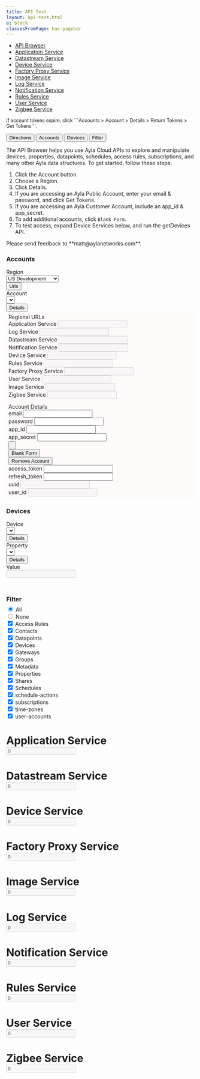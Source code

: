 ```yaml
---
title: API Test
layout: api-test.html
e: block
classesFromPage: has-pagebar
---
```


<aside id="pagebar" class="d-xl-block collapse">
  <ul>
    <li><a href="#core-title">API Browser</a></li>
    <li><a href="#application-service-header">Application Service</a></li>
    <li><a href="#datastream-service-header">Datastream Service</a></li>
    <li><a href="#device-service-header">Device Service</a></li>
    <li><a href="#factory-proxy-service-header">Factory Proxy Service</a></li>
    <li><a href="#image-service-header">Image Service</a></li>
    <li><a href="#log-service-header">Log Service</a></li>
    <li><a href="#notification-service-header">Notification Service</a></li>
    <li><a href="#rules-service-header">Rules Service</a></li>
    <li><a href="#user-service-header">User Service</a></li>
    <li><a href="#zigbee-service-header">Zigbee Service</a></li>
  </ul>
</aside>
<p style="font-size:90%;">If account tokens expire, click ```Accounts > Account > Details > Return Tokens > Get Tokens```.</p>
<div class="btn-group control-btns">
  <button id="directions-button" type="button" class="btn btn-sm btn-outline-info" data-toggle="button" aria-pressed="false" autocomplete="off">Directions</button>
  <button id="accounts-button" type="button" class="btn btn-sm btn-outline-info" data-toggle="button" aria-pressed="false" autocomplete="off">Accounts</button>
  <button id="devices-button" type="button" class="btn btn-sm btn-outline-info" data-toggle="button" aria-pressed="false" autocomplete="off">Devices</button>
  <button id="filter-button" type="button" class="btn btn-sm btn-outline-info" data-toggle="button" aria-pressed="false" autocomplete="off">Filter</button>
</div>
<div id="directions-section">
  <p>The API Browser helps you use Ayla Cloud APIs to explore and manipulate devices, properties, datapoints, schedules, access rules, subscriptions, and many other Ayla data structures. To get started, follow these steps:</p>
  <ol>
    <li>Click the Account button.</li>
    <li>Choose a Region.</li>
    <li>Click Details.</li>
    <li>If you are accessing an Ayla Public Account, enter your email & password, and click Get Tokens.</li>
    <li>If you are accessing an Ayla Customer Account, include an app_id & app_secret.</li>
    <li>To add additional accounts, click <code>Blank Form</code>.</li>
    <li>To test access, expand Device Services below, and run the getDevices API.</li>
  </ol>
  <p>Please send feedback to **matt&#64;aylanetworks.com**.</p>
</div>
<div id="accounts-section">
  <div class="panel">
    <h3>Accounts</h3>
    <div class="form-row">
      <div class="col-12 col-sm-6">
        <div class="form-row">
          <div class="col-12">
            <label>Region</label>
          </div>
        </div>
        <div class="form-row">
          <div class="col mb-2">
            <select class="form-control form-control-sm ayla-regions">
              <option value="cndev">China Development</option>
              <option value="cnfield">China Field</option>
              <option value="eufield">EU Field</option>
              <option value="usdev" selected>US Development</option>
              <option value="usfield">US Field</option>
            </select>
          </div>
          <div class="col-auto">
            <button type="button" class="btn btn-sm btn-info btn-block" data-toggle="collapse" data-target="#ayla-region-urls" aria-expanded="false">Urls</button>
          </div>
        </div>
      </div>
      <div class="col-12 col-sm-6">
        <div class="form-row">
          <div class="col-12">
            <label>Account</label>
          </div>
        </div>
        <div class="form-row">
          <div class="col mb-2">
            <select class="form-control form-control-sm ayla-accounts"></select>
          </div>
          <div class="col-auto">
            <button type="button" class="btn btn-sm btn-info btn-block" data-toggle="collapse" data-target="#ayla-account-details" aria-expanded="false">Details</button>
          </div>
        </div>
      </div>
    </div>
    <div id="ayla-region-urls" class="collapse" style="padding: 6px; background: snow;">
      <div class="title">Regional URLs</div>
      <div class="form-row">
        <div class="col-12 col-md-6 mb-2">
          <label>Application Service</label>
          <input id="application-service-url" type="text" class="form-control form-control-sm" disabled>
        </div>
        <div class="col-12 col-md-6 mb-2">
          <label>Log Service</label>
          <input id="log-service-url" type="text" class="form-control form-control-sm" disabled>
        </div>
      </div>
      <div class="form-row">
        <div class="col-12 col-md-6 mb-2">
          <label>Datastream Service</label>
          <input id="datastream-service-url" type="text" class="form-control form-control-sm" disabled>
        </div>
        <div class="col-12 col-md-6 mb-2">
          <label>Notification Service</label>
          <input id="notification-service-url" type="text" class="form-control form-control-sm" disabled>
        </div>
      </div>
      <div class="form-row">
        <div class="col-12 col-md-6 mb-2">
          <label>Device Service</label>
          <input id="device-service-url" type="text" class="form-control form-control-sm" disabled>
        </div>
        <div class="col-12 col-md-6 mb-2">
          <label>Rules Service</label>
          <input id="rules-service-url" type="text" class="form-control form-control-sm" disabled>
        </div>
      </div>
      <div class="form-row">
        <div class="col-12 col-md-6 mb-2">
          <label>Factory Proxy Service</label>
          <input id="factory-proxy-service-url" type="text" class="form-control form-control-sm" disabled>
        </div>
        <div class="col-12 col-md-6 mb-2">
          <label>User Service</label>
          <input id="user-service-url" type="text" class="form-control form-control-sm" disabled>
        </div>
      </div>
      <div class="form-row">
        <div class="col-12 col-md-6 mb-2">
          <label>Image Service</label>
          <input id="image-service-url" type="text" class="form-control form-control-sm" disabled>
        </div>
        <div class="col-12 col-md-6 mb-2">
          <label>Zigbee Service</label>
          <input id="zigbee-service-url" type="text" class="form-control form-control-sm" disabled>
        </div>
      </div>
    </div>
    <div id="ayla-account-details" class="collapse" style="padding: 6px; background: snow;">
      <div class="title">Account Details</div>
      <div class="form-row">
        <div class="col-12 col-md-6 col-lg-3 mb-2">
          <label>email</label>
          <input id="ayla-account-email" type="text" class="form-control form-control-sm">
        </div>
        <div class="col-12 col-md-6 col-lg-3 mb-2">
          <label>password</label>
          <input id="ayla-account-password" type="password" class="form-control form-control-sm" autocomplete='new-password'>
        </div>
        <div class="col-12 col-md-6 col-lg-3 mb-2">
          <label>app_id</label>
          <input id="ayla-account-app-id" type="text" class="form-control form-control-sm">
        </div>
        <div class="col-12 col-md-6 col-lg-3 mb-2">
          <label>app_secret</label>
          <input id="ayla-account-app-secret" type="text" class="form-control form-control-sm">
        </div>
      </div>
      <div class="form-row">
        <div class="col-12 col-md-6 col-lg-3 mt-2 mb-2">
          <button id="ayla-account-tokens-btn" type="button" class="btn btn-sm btn-block">&nbsp;</button>
        </div>
        <div class="col-12 col-md-6 col-lg-3 mt-2 mb-2">
          <button id="ayla-add-account-btn" type="button" class="btn btn-sm btn-primary btn-block">Blank Form</button>
        </div>
        <div class="col-12 col-md-6 col-lg-3 mt-2 mb-2">
          <button id="ayla-remove-account-btn" type="button" class="btn btn-sm btn-danger btn-block">Remove Account</button>
        </div>
      </div>
      <div class="form-row">
        <div class="col-12 col-lg-3 mb-2">
          <label>access_token</label>
          <input id="ayla-account-access-token" type="text" class="form-control form-control-sm">
        </div>
        <div class="col-12 col-lg-3 mb-2">
          <label>refresh_token</label>
          <input id="ayla-account-refresh-token" type="text" class="form-control form-control-sm">
        </div>
        <div class="col-12 col-lg-3 mb-2">
          <label>uuid</label>
          <input id="ayla-account-uuid" type="text" class="form-control form-control-sm" disabled>
        </div>
        <div class="col-12 col-lg-3 mb-2">
          <label>user_id</label>
          <input id="ayla-account-user-id" type="text" class="form-control form-control-sm" disabled>
        </div>
      </div>
    </div>
  </div>
</div>
<div id="devices-section">
  <div class="panel">
    <h3>Devices</h3>
    <div class="form-row">
      <div class="col-12 col-md-4">
        <div class="form-row">
          <div class="col-12">
            <label>Device</label>
          </div>
        </div>
        <div class="form-row">
          <div class="col mb-2">
            <select id="dt-device-selector" class="form-control form-control-sm"></select>
          </div>
          <div class="col-auto">
            <button type="button" class="btn btn-sm btn-info btn-block" data-toggle="collapse" data-target="#dt-device-details" aria-expanded="false">Details</button>
          </div>
        </div>
      </div>
      <div class="col-12 col-md-4">
        <div class="form-row">
          <div class="col-12">
            <label>Property</label>
          </div>
        </div>
        <div class="form-row">
          <div class="col mb-2">
            <select id="dt-property-selector" class="form-control form-control-sm"></select>
          </div>
          <div class="col-auto">
            <button type="button" class="btn btn-sm btn-info btn-block" data-toggle="collapse" data-target="#dt-property-details" aria-expanded="false">Details</button>
          </div>
        </div>
      </div>
      <div class="col-12 col-sm-4 mb-2">
        <label>Value</label>
        <div class="row no-gutters">
          <div class="col">
            <div id="dt-value-wrapper"><input type="text" class="form-control form-control-sm" disabled></div>
          </div>
          <div class="col-auto ml-2" id="dt-value-button-wrapper" style="display:none;">
            <button id="dt-save-value-btn" type="button" class="btn btn-info btn-sm">Save</button>
          </div>
        </div>
      </div>
    </div>
    <pre id="dt-device-details" class="collapse"></pre>
    <pre id="dt-property-details" class="collapse"></pre>
  </div>
</div>
<div id="filter-section">
  <div class="panel">
    <div class="form-row mb-2">
      <div class="col-auto">
         <h3 style="margin:0 !important;line-height:1.9;">Filter</h3>
      </div>
      <div class="col">
        <div class="form-check form-check-inline">
          <input class="form-check-input" type="radio" name="inlinetags" value="option1" checked>
          <label class="form-check-label">All</label>
        </div>
        <div class="form-check form-check-inline">
          <input class="form-check-input" type="radio" name="inlinetags" value="option1">
          <label class="form-check-label">None</label>
        </div>
      </div>
    </div>
    <div class="form-row">
      <div class="col-6">
        <div class="form-check">
          <input class="form-check-input" type="checkbox" value="1" checked>
          <label class="form-check-label">Access Rules</label>
        </div>
        <div class="form-check">
          <input class="form-check-input" type="checkbox" value="2" checked>
          <label class="form-check-label">Contacts</label>
        </div>
        <div class="form-check">
          <input class="form-check-input" type="checkbox" value="3" checked>
          <label class="form-check-label">Datapoints</label>
        </div>
        <div class="form-check">
          <input class="form-check-input" type="checkbox" value="4" checked>
          <label class="form-check-label">Devices</label>
        </div>
        <div class="form-check">
          <input class="form-check-input" type="checkbox" value="5" checked>
          <label class="form-check-label">Gateways</label>
        </div>
        <div class="form-check">
          <input class="form-check-input" type="checkbox" value="6" checked>
          <label class="form-check-label">Groups</label>
        </div>
        <div class="form-check">
          <input class="form-check-input" type="checkbox" value="7" checked>
          <label class="form-check-label">Metadata</label>
        </div>
      </div>
      <div class="col-6">
        <div class="form-check">
          <input class="form-check-input" type="checkbox" value="8" checked>
          <label class="form-check-label">Properties</label>
        </div>
        <div class="form-check">
          <input class="form-check-input" type="checkbox" value="9" checked>
          <label class="form-check-label">Shares</label>
        </div>
        <div class="form-check">
          <input class="form-check-input" type="checkbox" value="10" checked>
          <label class="form-check-label">Schedules</label>
        </div>
        <div class="form-check">
          <input class="form-check-input" type="checkbox" value="11" checked>
          <label class="form-check-label">schedule-actions</label>
        </div>
        <div class="form-check">
          <input class="form-check-input" type="checkbox" value="12" checked>
          <label class="form-check-label">subscriptions</label>
        </div>
        <div class="form-check">
          <input class="form-check-input" type="checkbox" value="13" checked>
          <label class="form-check-label">time-zones</label>
        </div>
        <div class="form-check">
          <input class="form-check-input" type="checkbox" value="14" checked>
          <label class="form-check-label">user-accounts</label>
        </div>
      </div>
    </div>
  </div>
</div>
<!--
<h1 id="api-documentation-service-header" class="api-service">
  <div class="api-service" data-toggle="collapse" href="#api-documentation-service-content">
    <div class="row">
      <div class="col-sm"><div class="name">API Documentation Service</div></div>
      <div class="col-auto"><input type="text" class="count" value=0 disabled></div>
    </div>
  </div>
</h1>
<div class="collapse" id="api-documentation-service-content"></div>
-->
<h1 id="application-service-header" class="api-service">
  <div class="api-service" data-toggle="collapse" href="#application-service-content">
    <div class="row">
      <div class="col-sm"><div class="name">Application Service</div></div>
      <div class="col-auto"><input type="text" class="count" value=0 disabled></div>
    </div>
  </div>
</h1>
<div class="collapse" id="application-service-content"></div>
<h1 id="datastream-service-header" class="api-service">
  <div class="api-service" data-toggle="collapse" href="#datastream-service-content">
    <div class="row">
      <div class="col-sm"><div class="name">Datastream Service</div></div>
      <div class="col-auto"><input type="text" class="count" value=0 disabled></div>
    </div>
  </div>
</h1>
<div class="collapse" id="datastream-service-content"></div>
<h1 id="device-service-header" class="api-service">
  <div class="api-service" data-toggle="collapse" href="#device-service-content">
    <div class="row">
      <div class="col-sm"><div class="name">Device Service</div></div>
      <div class="col-auto"><input type="text" class="count" value=0 disabled></div>
    </div>
  </div>
</h1>
<div class="collapse" id="device-service-content"></div>
<h1 id="factory-proxy-service-header" class="api-service">
  <div class="api-service" data-toggle="collapse" href="#factory-proxy-service-content">
    <div class="row">
      <div class="col-sm"><div class="name">Factory Proxy Service</div></div>
      <div class="col-auto"><input type="text" class="count" value=0 disabled></div>
    </div>
  </div>
</h1>
<div class="collapse" id="factory-proxy-service-content"></div>
<h1 id="image-service-header" class="api-service">
  <div class="api-service" data-toggle="collapse" href="#image-service-content">
    <div class="row">
      <div class="col-sm"><div class="name">Image Service</div></div>
      <div class="col-auto"><input type="text" class="count" value=0 disabled></div>
    </div>
  </div>
</h1>
<div class="collapse" id="image-service-content"></div>
<h1 id="log-service-header" class="api-service">
  <div class="api-service" data-toggle="collapse" href="#log-service-content">
    <div class="row">
      <div class="col-sm"><div class="name">Log Service</div></div>
      <div class="col-auto"><input type="text" class="count" value=0 disabled></div>
    </div>
  </div>
</h1>
<div class="collapse" id="log-service-content"></div>
<h1 id="notification-service-header" class="api-service">
  <div class="api-service" data-toggle="collapse" href="#notification-service-content">
    <div class="row">
      <div class="col-sm"><div class="name">Notification Service</div></div>
      <div class="col-auto"><input type="text" class="count" value=0 disabled></div>
    </div>
  </div>
</h1>
<div class="collapse" id="notification-service-content"></div>
<h1 id="rules-service-header" class="api-service">
  <div class="api-service" data-toggle="collapse" href="#rules-service-content">
    <div class="row">
      <div class="col-sm"><div class="name">Rules Service</div></div>
      <div class="col-auto"><input type="text" class="count" value=0 disabled></div>
    </div>
  </div>
</h1>
<div class="collapse" id="rules-service-content"></div>
<h1 id="user-service-header" class="api-service">
  <div class="api-service" data-toggle="collapse" href="#user-service-content">
    <div class="row">
      <div class="col-sm"><div class="name">User Service</div></div>
      <div class="col-auto"><input type="text" class="count" value=0 disabled></div>
    </div>
  </div>
</h1>
<div class="collapse" id="user-service-content"></div>
<h1 id="zigbee-service-header" class="api-service">
  <div class="api-service" data-toggle="collapse" href="#zigbee-service-content">
    <div class="row">
      <div class="col-sm"><div class="name">Zigbee Service</div></div>
      <div class="col-auto"><input type="text" class="count" value=0 disabled></div>
    </div>
  </div>
</h1>
<div class="collapse" id="zigbee-service-content"></div>
